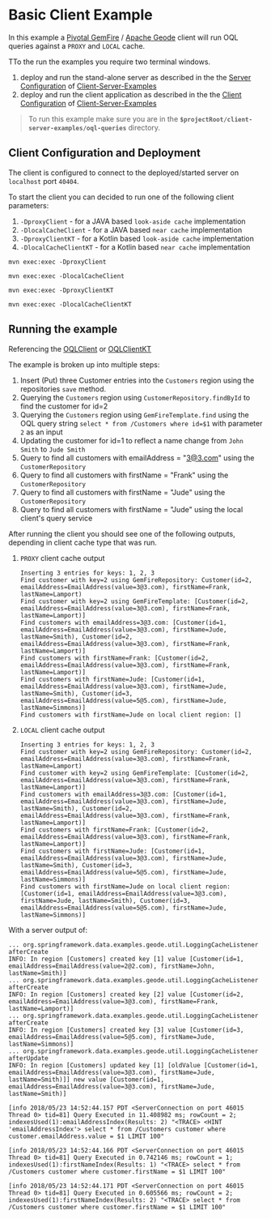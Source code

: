 # Basic Client Example

In this example a [Pivotal GemFire](https://pivotal.io/pivotal-gemfire) / [Apache Geode](http://geode.apache.org/) client will run OQL queries against a `PROXY` and `LOCAL` cache.

TTo the run the examples you require two terminal windows.
 1. deploy and run the stand-alone server as described in the the [Server Configuration](../README.md#server-configuration-and-deployment) of [Client-Server-Examples](../README.md)   
 1. deploy and run the client application as described in the the [Client Configuration](../README.md#client-configuration-and-deployment) of [Client-Server-Examples](../README.md) 


> To run this example make sure you are in the **`$projectRoot/client-server-examples/oql-queries`** directory.

## Client Configuration and Deployment
The client is configured to connect to the deployed/started server on `localhost` port `40404`.

To start the client you can decided to run one of the following client parameters:
1. `-DproxyClient` - for a JAVA based `look-aside cache` implementation
1. `-DlocalCacheClient` - for a JAVA based `near cache` implementation
1. `-DproxyClientKT` - for a Kotlin based `look-aside cache` implementation
1. `-DlocalCacheClientKT` - for a Kotlin based `near cache` implementation

```
mvn exec:exec -DproxyClient
```
```
mvn exec:exec -DlocalCacheClient
```
```
mvn exec:exec -DproxyClientKT
```
```
mvn exec:exec -DlocalCacheClientKT
```
## Running the example

Referencing the [OQLClient](src/main/java/org/springframework/data/examples/geode/oql/client/OQLClient.java) or [OQLClientKT](src/main/kotlin/org/springframework/data/examples/geode/oql/kt/client/OQLClientKT.kt)

The example is broken up into multiple steps:
1. Insert (Put) three Customer entries into the `Customers` region using the repositories `save` method.
1. Querying the `Customers` region using `CustomerRepository.findById` to find the customer for id=2
1. Querying the `Customers` region using `GemFireTemplate.find` using the OQL query string `select * from /Customers where id=$1` with parameter `2` as an input
1. Updating the customer for id=1 to reflect a name change from `John Smith` to `Jude Smith`
1. Query to find all customers with emailAddress = "3@3.com" using the `CustomerRepository`
1. Query to find all customers with firstName = "Frank" using the `CustomerRepository`
1. Query to find all customers with firstName = "Jude" using the `CustomerRepository`
1. Query to find all customers with firstName = "Jude" using the local client's query service 

After running the client you should see one of the following outputs, depending in client cache type that was run.

1. `PROXY` client cache output 
    ```
    Inserting 3 entries for keys: 1, 2, 3
    Find customer with key=2 using GemFireRepository: Customer(id=2, emailAddress=EmailAddress(value=3@3.com), firstName=Frank, lastName=Lamport)
    Find customer with key=2 using GemFireTemplate: [Customer(id=2, emailAddress=EmailAddress(value=3@3.com), firstName=Frank, lastName=Lamport)]
    Find customers with emailAddress=3@3.com: [Customer(id=1, emailAddress=EmailAddress(value=3@3.com), firstName=Jude, lastName=Smith), Customer(id=2, emailAddress=EmailAddress(value=3@3.com), firstName=Frank, lastName=Lamport)]
    Find customers with firstName=Frank: [Customer(id=2, emailAddress=EmailAddress(value=3@3.com), firstName=Frank, lastName=Lamport)]
    Find customers with firstName=Jude: [Customer(id=1, emailAddress=EmailAddress(value=3@3.com), firstName=Jude, lastName=Smith), Customer(id=3, emailAddress=EmailAddress(value=5@5.com), firstName=Jude, lastName=Simmons)]
    Find customers with firstName=Jude on local client region: []
    ```
1. `LOCAL` client cache output
    ```
    Inserting 3 entries for keys: 1, 2, 3
    Find customer with key=2 using GemFireRepository: Customer(id=2, emailAddress=EmailAddress(value=3@3.com), firstName=Frank, lastName=Lamport)
    Find customer with key=2 using GemFireTemplate: [Customer(id=2, emailAddress=EmailAddress(value=3@3.com), firstName=Frank, lastName=Lamport)]
    Find customers with emailAddress=3@3.com: [Customer(id=1, emailAddress=EmailAddress(value=3@3.com), firstName=Jude, lastName=Smith), Customer(id=2, emailAddress=EmailAddress(value=3@3.com), firstName=Frank, lastName=Lamport)]
    Find customers with firstName=Frank: [Customer(id=2, emailAddress=EmailAddress(value=3@3.com), firstName=Frank, lastName=Lamport)]
    Find customers with firstName=Jude: [Customer(id=1, emailAddress=EmailAddress(value=3@3.com), firstName=Jude, lastName=Smith), Customer(id=3, emailAddress=EmailAddress(value=5@5.com), firstName=Jude, lastName=Simmons)]
    Find customers with firstName=Jude on local client region: [Customer(id=1, emailAddress=EmailAddress(value=3@3.com), firstName=Jude, lastName=Smith), Customer(id=3, emailAddress=EmailAddress(value=5@5.com), firstName=Jude, lastName=Simmons)]
   ```
   
With a server output of:
   ```
   ... org.springframework.data.examples.geode.util.LoggingCacheListener afterCreate
   INFO: In region [Customers] created key [1] value [Customer(id=1, emailAddress=EmailAddress(value=2@2.com), firstName=John, lastName=Smith)]
   ... org.springframework.data.examples.geode.util.LoggingCacheListener afterCreate
   INFO: In region [Customers] created key [2] value [Customer(id=2, emailAddress=EmailAddress(value=3@3.com), firstName=Frank, lastName=Lamport)]
   ... org.springframework.data.examples.geode.util.LoggingCacheListener afterCreate
   INFO: In region [Customers] created key [3] value [Customer(id=3, emailAddress=EmailAddress(value=5@5.com), firstName=Jude, lastName=Simmons)]
   ... org.springframework.data.examples.geode.util.LoggingCacheListener afterUpdate
   INFO: In region [Customers] updated key [1] [oldValue [Customer(id=1, emailAddress=EmailAddress(value=3@3.com), firstName=Jude, lastName=Smith)]] new value [Customer(id=1, emailAddress=EmailAddress(value=3@3.com), firstName=Jude, lastName=Smith)]
   
   [info 2018/05/23 14:52:44.157 PDT <ServerConnection on port 46015 Thread 0> tid=81] Query Executed in 11.408982 ms; rowCount = 2; indexesUsed(1):emailAddressIndex(Results: 2) "<TRACE> <HINT 'emailAddressIndex'> select * from /Customers customer where customer.emailAddress.value = $1 LIMIT 100"
    
   [info 2018/05/23 14:52:44.166 PDT <ServerConnection on port 46015 Thread 0> tid=81] Query Executed in 0.742146 ms; rowCount = 1; indexesUsed(1):firstNameIndex(Results: 1) "<TRACE> select * from /Customers customer where customer.firstName = $1 LIMIT 100"
    
   [info 2018/05/23 14:52:44.171 PDT <ServerConnection on port 46015 Thread 0> tid=81] Query Executed in 0.605566 ms; rowCount = 2; indexesUsed(1):firstNameIndex(Results: 2) "<TRACE> select * from /Customers customer where customer.firstName = $1 LIMIT 100"
   ```